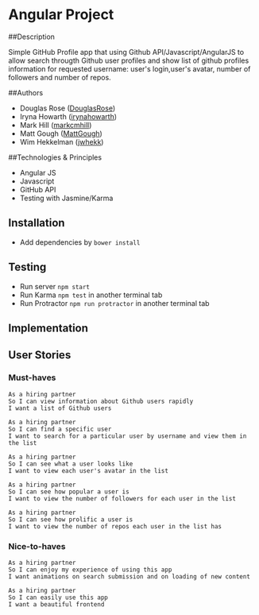 # Angular Project

##Description

Simple GitHub Profile app that using Github API/Javascript/AngularJS to allow search througth Github user profiles and show list of github profiles information for requested username: user's login,user's avatar, number of followers and number of repos.


##Authors
- Douglas Rose ([DouglasRose](https://github.com/DouglasRose))
- Iryna Howarth ([irynahowarth](https://github.com/irynahowarth))
- Mark Hill ([markcmhill](https://github.com/markcmhill))
- Matt Gough ([MattGough](https://github.com/MattGough))
- Wim Hekkelman ([jwhekk](https://github.com/jwhekk))

##Technologies & Principles

- Angular JS
- Javascript
- GitHub API
- Testing with Jasmine/Karma

## Installation
- Add dependencies by ```bower install```

## Testing
- Run server ```npm start```
- Run Karma ```npm test``` in another terminal tab
- Run Protractor ```npm run protractor``` in another terminal tab

## Implementation

## User Stories


### Must-haves

```
As a hiring partner
So I can view information about Github users rapidly
I want a list of Github users
```

```
As a hiring partner
So I can find a specific user
I want to search for a particular user by username and view them in the list
```

```
As a hiring partner
So I can see what a user looks like
I want to view each user's avatar in the list
```

```
As a hiring partner
So I can see how popular a user is
I want to view the number of followers for each user in the list
```

```
As a hiring partner
So I can see how prolific a user is
I want to view the number of repos each user in the list has
```

### Nice-to-haves

```
As a hiring partner
So I can enjoy my experience of using this app
I want animations on search submission and on loading of new content
```

```
As a hiring partner
So I can easily use this app
I want a beautiful frontend
```